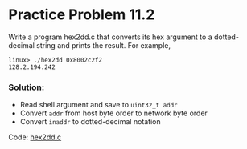 # Practice Problem 11.2

Write a program hex2dd.c that converts its hex argument to a dotted-decimal string and prints the result. For example,

```
linux> ./hex2dd 0x8002c2f2
128.2.194.242
```

### Solution:
- Read shell argument and save to `uint32_t addr`
- Convert `addr` from host byte order to network byte order
- Convert `inaddr` to dotted-decimal notation

Code: [hex2dd.c](../app/p11.2_hex2dd.c)